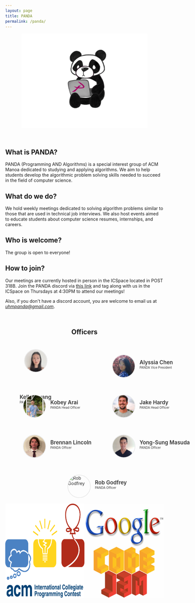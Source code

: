 ```yaml
---
layout: page
title: PANDA
permalink: /panda/
---
```


<center>
	<figure class="full">
	  <img height="300px" src="/assets/img/logos/Panda.png" title="Panda Logo" alt="Panda Logo">
	</figure>
</center>
<br>

## What is PANDA?
PANDA (Programming AND Algorithms) is a special interest group of ACM Manoa dedicated to studying and applying algorithms. We aim to help students develop the algorithmic problem solving skills needed to succeed in the field of computer science.

## What do we do?
We hold weekly meetings dedicated to solving algorithm problems similar to those that are used in technical job interviews. We also host events aimed to educate students about computer science resumes, internships, and careers. 

## Who is welcome?
The group is open to everyone!

## How to join?
Our meetings are currently hosted in person in the ICSpace located in POST 318B. Join the PANDA discord via [this link](https://discord.gg/naDnBZ5) and tag along with us in the ICSpace on Thursdays at 4:30PM to attend our meetings!

Also, if you don't have a discord account, you are welcome to email us at *uhmpanda@gmail.com*.

<br>

<center>
	<h2>Officers</h2>
</center>

<style>
	#officers-container {
		width: 130%;
		max-width: 900px;
		padding: 0 20px;
		box-sizing: border-box;
		margin: auto;
		text-align: center;
	}	
	#officers-container .officer {
		width: 280px;
		height: 100px;
		display: inline-block;
		color: #333;
		text-align: left;
		transition: transform .1s;
	}
	#officers-container .officer img {
		margin: 25px 10px;
		height: 70px;
		width: 70px;
		border: 2px solid #eaeaea;
		display: inline-block;
		border-radius: 50%;
	}
	#officers-container .officer .info {
		display: inline-block;
		vertical-align: top;
		width: 180px;
	}
	#officers-container .officer .info h2 {
		margin: 0;
		padding: 0;
		margin-top: 35px;
		font-weight: 600;
		display: inline-block;
		font-size: 1.2em;
		line-height: 1.8em;
		/* Font-Family Missing */
	}
	#officers-container .officer .info p {
		display: inline-block;
	 	/* Font-Family Missing */
	 	margin: 0;
	 	margin-top: -5px;
	 	font-size: .7em;
	 	vertical-align: top;
	}
</style>

<div id="officers-container">
	<div class="officer">
  		 <img src="/assets/img/officers/kelly.png" alt="Kelly Hwang">
  		<div class="info">
  			<h2>Kelly Hwang</h2>
  			<br>
  			<p>PANDA President</p>
  		</div>
  	</div>
	<div class="officer">
		<img src="/assets/img/officers/alyssia.png" alt="Alyssia Chen">
		<div class="info">
			<h2>Alyssia Chen</h2>
			<br>
			<p>PANDA Vice President</p>
		</div>
	</div>
	<div class="officer">
		<img src="/assets/img/officers/kobey.png" alt="Kobey Arai">
		<div class="info">
			<h2>Kobey Arai</h2>
			<br>
			<p>PANDA Head Officer</p>
		</div>
	</div>
  <div class="officer">
		<img src="/assets/img/officers/hardy.png" alt="Jake Hardy">
		<div class="info">
			<h2>Jake Hardy</h2>
			<br>
			<p>PANDA Head Officer</p>
		</div>
	</div>
  <div class="officer">
		<img src="/assets/img/officers/BrennanLincoln.jpeg" alt="Brennan Lincoln">
		<div class="info">
			<h2>Brennan Lincoln</h2>
			<br>
			<p>PANDA Officer</p>
		</div>
	</div>
  <div class="officer">
		<img src="/assets/img/officers/YongSungMasuda.png" alt="Yong-Sung Masuda">
		<div class="info">
			<h2>Yong-Sung Masuda</h2>
			<br>
			<p>PANDA Officer</p>
		</div>
	</div>
  <div class="officer">
		<img src="/assets/img/officers/RobGodfrey.png" alt="Rob Godfrey">
		<div class="info">
			<h2>Rob Godfrey</h2>
			<br>
			<p>PANDA Officer</p>
		</div>
	</div>
</div>

<br>

<center>
	<style>
		.column {
			float: left;
			width: 50%;
		}
		.row:after {
			content: "";
			display: table;
			clear: both;
		}
	</style>
	<div class="row">
		<div class="column">
			<img height="300px" width="300px" src="/assets/img/logos/icpc.png" title="ICPC Logo" alt="ICPC Logo">
		</div>
		<div class="column">
			<img height="300px" width="300px" src="/assets/img/logos/google-codejam.jpg" title="Google Codejam Logo" alt="Google Codejam Logo">
		</div>
	</div>
</center>
